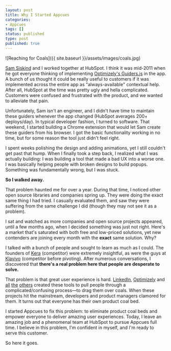 ```yaml
---
layout: post
title: Why I Started Appcues
categories:
- Appcues
tags: []
status: published
type: post
published: true
---
```

![Reaching for Coals]({{ site.baseurl }}/assets/images/coals.jpg)

[Sam Siskind](http://samueledwardsiskind.com) and I worked together at HubSpot. I think it was mid-2011 when he got everyone thinking of implementing [Optimizely's Guiders.js](https://github.com/jeff-optimizely/Guiders-JS/commit/3633459a9e9e093c0c77570ddc02aa3dfd5d23dd) in the app. A bunch of us thought it could be really useful to customers if it was implemented across the entire app as "always-available" contextual help. After all, HubSpot at the time was pretty ugly and hella complicated. Customers were confused and frustrated with the product, and we wanted to alleviate that pain.

Unfortunately, Sam isn't an engineer, and I didn't have time to maintain these guiders whenever the app changed (HubSpot averages 200+ deploys/day). In typical developer fashion, I turned to software. That weekend, I started building a Chrome extension that would let Sam create these guiders from his browser. I got the basic functionality working in no time, but for some reason the tool just didn't feel right.

I spent weeks polishing the design and adding animations, yet I still couldn't get past that hump. When I finally took a step back, I realized what I was actually building: I was building a tool that made a bad UX into a worse one. I was basically helping people with broken designs to build popups. Something was fundamentally wrong, but I was stuck.

**So I walked away.**

That problem haunted me for over a year. During that time, I noticed other open source libraries and companies spring up. They were doing the exact same thing I had tried. I casually evaluated them, and saw they were suffering from the same challenge I did (though they may not see it as a problem).

I sat and watched as more companies and open source projects appeared, until a few months ago, when I decided something was just not right. Here's a market that's saturated with both free and low-priced solutions, yet new contenders are joining every month with the **exact** same solution. Why?

I talked with a bunch of people and sought to learn as much as I could. The founders of [Kera](http://blog.kera.io/) (competitor) were extremely insightful, as were the guys at [Klaviyo](http://www.klaviyo.com/) (competitor before pivoting). After numerous conversations, I discovered that **there's a real problem here that people are desperate to solve.**

That problem is that great user experience is hard. [LinkedIn](https://github.com/linkedin/hopscotch), [Optimizely](https://github.com/jeff-optimizely/Guiders-JS) and [all](https://github.com/sorich87/bootstrap-tour) [the](http://ryanfunduk.com/jquery-tourbus/) [others](https://github.com/heelhook/chardin.js) created these tools to pull people through a complicated/confusing process&mdash;to drag them over coals. When these projects hit the mainstream, developers and product managers clamored for them. It turns out that everyone has their own product coal bed.

I started Appcues to fix this problem: to eliminate product coal beds and empower everyone to deliver amazing user experiences. Today, I leave an amazing job and a phenomenal team at HubSpot to pursue Appcues full time. I believe in this problem, I'm confident in myself, and I'm ready to serve this customer.

So here it goes.
